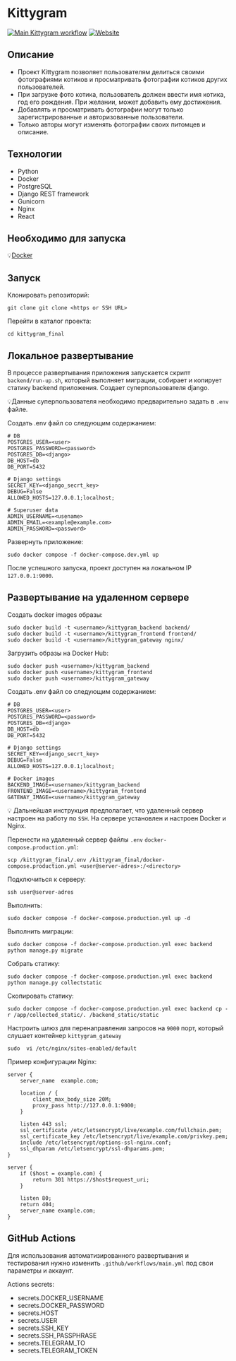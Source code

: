 # Kittygram

[![Main Kittygram workflow](https://github.com/yapduser/kittygram_final/actions/workflows/main.yml/badge.svg)](https://github.com/yapduser/kittygram_final/actions/workflows/main.yml)
[![Website](https://img.shields.io/website?url=https%3A%2F%2Fikitty.sytes.net%2F&label=ikitty.sytes.net&link=https%3A%2F%2Fikitty.sytes.net%2F)](https://ikitty.sytes.net/)


## Описание
- Проект Kittygram позволяет пользователям делиться своими фотографиями котиков и просматривать фотографии котиков других пользователей.
- При загрузке фото котика, пользователь должен ввести имя котика, год его рождения. При желании, может добавить ему достижения.
- Добавлять и просматривать фотографии могут только зарегистрированные и авторизованные пользователи.
- Только авторы могут изменять фотографии своих питомцев и описание.

## Технологии
- Python
- Docker
- PostgreSQL
- Django REST framework
- Gunicorn
- Nginx
- React

## Необходимо для запуска
💡[Docker](https://docs.docker.com/engine/install/)

## Запуск

Клонировать репозиторий:
```shell
git clone git clone <https or SSH URL>
```
Перейти в каталог проекта:
```shell
cd kittygram_final
```

## Локальное развертывание
В процессе развертывания приложения запускается скрипт `backend/run-up.sh`,
который выполняет миграции, собирает и копирует статику backend приложения. 
Создает суперпользователя django.

💡Данные суперпользователя необходимо предварительно задать в `.env` файле.

Создать .env файл со следующим содержанием:
```shell
# DB
POSTGRES_USER=<user>
POSTGRES_PASSWORD=<password>
POSTGRES_DB=<django>
DB_HOST=db
DB_PORT=5432

# Django settings
SECRET_KEY=<django_secrt_key>
DEBUG=False
ALLOWED_HOSTS=127.0.0.1;localhost;

# Superuser data
ADMIN_USERNAME=<usename>
ADMIN_EMAIL=<example@example.com>
ADMIN_PASSWORD=<password>
```
Развернуть приложение:
```shell
sudo docker compose -f docker-compose.dev.yml up
```
После успешного запуска, проект доступен на локальном IP `127.0.0.1:9000`.

## Развертывание на удаленном сервере

Создать docker images образы:
```shell
sudo docker build -t <username>/kittygram_backend backend/
sudo docker build -t <username>/kittygram_frontend frontend/
sudo docker build -t <username>/kittygram_gateway nginx/
```
Загрузить образы на Docker Hub:
```shell
sudo docker push <username>/kittygram_backend
sudo docker push <username>/kittygram_frontend
sudo docker push <username>/kittygram_gateway
```
Создать .env файл со следующим содержанием:
```shell
# DB
POSTGRES_USER=<user>
POSTGRES_PASSWORD=<password>
POSTGRES_DB=<django>
DB_HOST=db
DB_PORT=5432

# Django settings
SECRET_KEY=<django_secrt_key>
DEBUG=False
ALLOWED_HOSTS=127.0.0.1;localhost;

# Docker images 
BACKEND_IMAGE=<username>/kittygram_backend
FRONTEND_IMAGE=<username>/kittygram_frontend
GATEWAY_IMAGE=<username>/kittygram_gateway
```

💡 Дальнейшая инструкция предполагает, что удаленный сервер настроен на работу по `SSH`. 
На сервере установлен и настроен Docker и Nginx.

Перенести на удаленный сервер файлы `.env` `docker-compose.production.yml`:
```shell
scp /kittygram_final/.env /kittygram_final/docker-compose.production.yml <user@server-adres>:/<directory>
```
Подключиться к серверу:
```shell
ssh user@server-adres
```
Выполнить:
```shell
sudo docker compose -f docker-compose.production.yml up -d
```
Выполнить миграции:
```shell
sudo docker compose -f docker-compose.production.yml exec backend python manage.py migrate
```
Собрать статику:
```shell
sudo docker compose -f docker-compose.production.yml exec backend python manage.py collectstatic
```
Скопировать статику:
```shell
sudo docker compose -f docker-compose.production.yml exec backend cp -r /app/collected_static/. /backend_static/static
```
Настроить шлюз для перенаправления запросов на `9000` порт, который слушает контейнер `kittygram_gateway`
```shell
sudo  vi /etc/nginx/sites-enabled/default
```
Пример конфигурации Nginx:
```shell
server {
    server_name  example.com;

    location / {
        client_max_body_size 20M;
        proxy_pass http://127.0.0.1:9000;
    }

    listen 443 ssl;
    ssl_certificate /etc/letsencrypt/live/example.com/fullchain.pem;
    ssl_certificate_key /etc/letsencrypt/live/example.com/privkey.pem;
    include /etc/letsencrypt/options-ssl-nginx.conf;
    ssl_dhparam /etc/letsencrypt/ssl-dhparams.pem;
}

server {
    if ($host = example.com) {
        return 301 https://$host$request_uri;
    }

    listen 80;
    return 404;
    server_name example.com;
}
```

## GitHub Actions
Для использования автоматизированного развертывания и тестирования нужно 
изменить `.github/workflows/main.yml` под свои параметры и аккаунт.

Actions secrets:
- secrets.DOCKER_USERNAME
- secrets.DOCKER_PASSWORD
- secrets.HOST
- secrets.USER
- secrets.SSH_KEY
- secrets.SSH_PASSPHRASE
- secrets.TELEGRAM_TO
- secrets.TELEGRAM_TOKEN